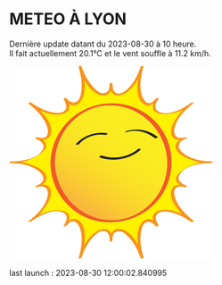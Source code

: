 # METEO À LYON

Dernière update datant du 2023-08-30 à 10 heure.  
Il fait actuellement 20.1°C et le vent souffle à 11.2 km/h.      

![](./.github/sun.png)

last launch : 2023-08-30 12:00:02.840995

